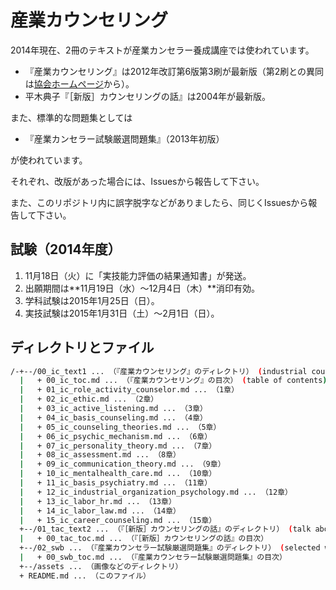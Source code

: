 # 産業カウンセリング
2014年現在、2冊のテキストが産業カンセラー養成講座では使われています。

- 『産業カウンセリング』は2012年改訂第6版第3刷が最新版（第2刷との異同は[協会ホームページ](http://www.counselor.or.jp/books/index.html)から）。
- 平木典子『［新版］カウンセリングの話』は2004年が最新版。

また、標準的な問題集としては

- 『産業カンセラー試験厳選問題集』（2013年初版）

が使われています。

それぞれ、改版があった場合には、Issuesから報告して下さい。

また、このリポジトリ内に誤字脱字などがありましたら、同じくIssuesから報告して下さい。

## 試験（2014年度）
1. 11月18日（火）に「実技能力評価の結果通知書」が発送。
2. 出願期間は**11月19日（水）～12月4日（木）**消印有効。
3. 学科試験は2015年1月25日（日）。
4. 実技試験は2015年1月31日（土）～2月1日（日）。

## ディレクトリとファイル
```bash
/-+--/00_ic_text1 ... （『産業カウンセリング』のディレクトリ） (industrial couseling)
  |   + 00_ic_toc.md ... （『産業カウンセリング』の目次） (table of contents)
  |   + 01_ic_role_activity_counselor.md ... （1章）
  |   + 02_ic_ethic.md ... （2章）
  |   + 03_ic_active_listening.md ... （3章）
  |   + 04_ic_basis_counseling.md ... （4章）
  |   + 05_ic_counseling_theories.md ... （5章）
  |   + 06_ic_psychic_mechanism.md ... （6章）
  |   + 07_ic_personality_theory.md ... （7章）
  |   + 08_ic_assessment.md ... （8章）
  |   + 09_ic_communication_theory.md ... （9章）
  |   + 10_ic_mentalhealth_care.md ... （10章）
  |   + 11_ic_basis_psychiatry.md ... （11章）
  |   + 12_ic_industrial_organization_psychology.md ... （12章）
  |   + 13_ic_labor_hr.md ... （13章）
  |   + 14_ic_labor_law.md ... （14章）
  |   + 15_ic_career_counseling.md ... （15章）
  +--/01_tac_text2 ... （『［新版］カウンセリングの話』のディレクトリ） (talk about counseling)
  |   + 00_tac_toc.md ... （『［新版］カウンセリングの話』の目次）
  +--/02_swb ... （『産業カウンセラー試験厳選問題集』のディレクトリ） (selected workbook)
  |   + 00_swb_toc.md ... （『産業カウンセラー試験厳選問題集』の目次）
  +--/assets ... （画像などのディレクトリ）
  + README.md ... （このファイル）
```
